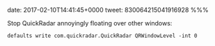 date: 2017-02-10T14:41:45+0000
tweet: 830064215041916928
%%%

Stop QuickRadar annoyingly floating over other windows:

    defaults write com.quickradar.QuickRadar QRWindowLevel -int 0
